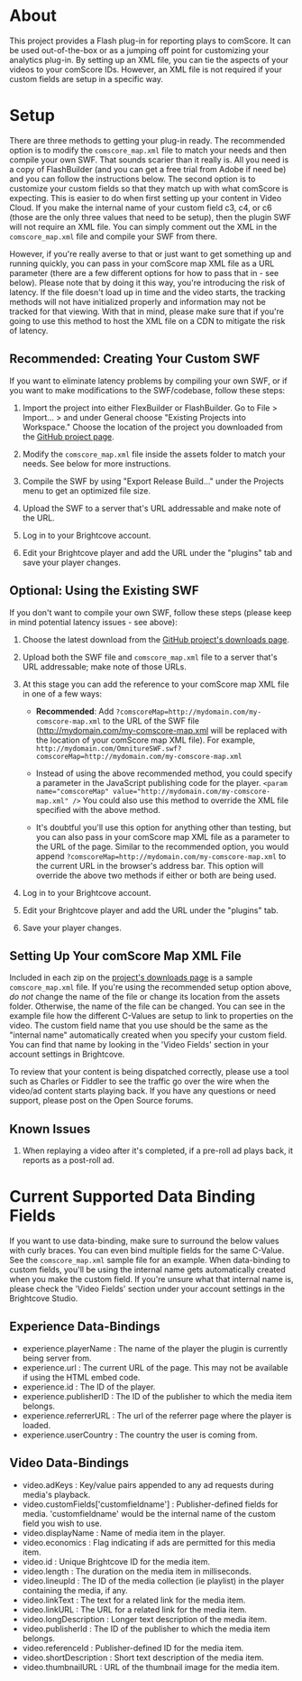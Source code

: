 About
=====

This project provides a Flash plug-in for reporting plays to comScore. It can be used out-of-the-box or as a jumping off point for customizing your analytics plug-in. By setting up an XML file, you can tie the aspects of your videos to your comScore IDs. However, an XML file is not required if your custom fields are setup in a specific way. 

Setup
=====

There are three methods to getting your plug-in ready. The recommended option is to modify the `comscore_map.xml` file to match your needs and then compile your own SWF. That sounds scarier than it really is. All you need is a copy of FlashBuilder (and you can get a free trial from Adobe if need be) and you can follow the instructions below. The second option is to customize your custom fields so that they match up with what comScore is expecting. This is easier to do when first setting up your content in Video Cloud. If you make the internal name of your custom field c3, c4, or c6 (those are the only three values that need to be setup), then the plugin SWF will not require an XML file. You can simply comment out the XML in the `comscore_map.xml` file and compile your SWF from there.

However, if you're really averse to that or just want to get something up and running quickly, you can pass in your comScore map XML file as a URL parameter (there are a few different options for how to pass that in - see below). Please note that by doing it this way, you're introducing the risk of latency. If the file doesn't load up in time and the video starts, the tracking methods will not have initialized properly and information may not be tracked for that viewing. With that in mind, please make sure that if you're going to use this method to host the XML file on a CDN to mitigate the risk of latency.


Recommended: Creating Your Custom SWF
-------------------------------------
If you want to eliminate latency problems by compiling your own SWF, or if you want to make modifications to the SWF/codebase, follow these steps:

1.	Import the project into either FlexBuilder or FlashBuilder. Go to File > Import... > and under General choose "Existing Projects into Workspace." Choose the location of the project you downloaded from the [GitHub project page](https://github.com/BrightcoveOS/comScore-SWF).

2.	Modify the `comscore_map.xml` file inside the assets folder to match your needs. See below for more instructions.

3.	Compile the SWF by using "Export Release Build..." under the Projects menu to get an optimized file size.

4.	Upload the SWF to a server that's URL addressable and make note of the URL.

5.	Log in to your Brightcove account.

6.	Edit your Brightcove player and add the URL under the "plugins" tab and save your player changes.


Optional: Using the Existing SWF 
--------------------------------
If you don't want to compile your own SWF, follow these steps (please keep in mind potential latency issues - see above):

1.	Choose the latest download from the [GitHub project's downloads page](https://github.com/BrightcoveOS/comScore-SWF/downloads).

2.	Upload both the SWF file and `comscore_map.xml` file to a server that's URL addressable; make note of those URLs.

3.	At this stage you can add the reference to your comScore map XML file in one of a few ways:

	*	**Recommended**: Add `?comscoreMap=http://mydomain.com/my-comscore-map.xml` to the URL of the SWF file (http://mydomain.com/my-comscore-map.xml will be replaced with the location of your comScore map XML file). For example, `http://mydomain.com/OmnitureSWF.swf?comscoreMap=http://mydomain.com/my-comscore-map.xml`
	
	*	Instead of using the above recommended method, you could specify a parameter in the JavaScript publishing code for the player.
		`<param name="comscoreMap" value="http://mydomain.com/my-comscore-map.xml" />`
		You could also use this method to override the XML file specified with the above method.
		
	*	It's doubtful you'll use this option for anything other than testing, but you can also pass in your comScore map XML file as a parameter to the URL of the page. Similar to the recommended option, you would append `?comscoreMap=http://mydomain.com/my-comscore-map.xml` to the current URL in the browser's address bar. This option will override the above two methods if either or both are being used.

4.	Log in to your Brightcove account.

5.	Edit your Brightcove player and add the URL under the "plugins" tab.

6.	Save your player changes.


Setting Up Your comScore Map XML File 
-----------------------------------
Included in each zip on the [project's downloads page](https://github.com/BrightcoveOS/comScore-SWF/downloads) is a sample `comscore_map.xml` file. If you're using the recommended setup option above, *do not* change the name of the file or change its location from the assets folder. Otherwise, the name of the file can be changed. You can see in the example file how the different C-Values are setup to link to properties on the video. The custom field name that you use should be the same as the "internal name" automatically created when you specify your custom field. You can find that name by looking in the 'Video Fields' section in your account settings in Brightcove.

To review that your content is being dispatched correctly, please use a tool such as Charles or Fiddler to see the traffic go over the wire when the video/ad content starts playing back. If you have any questions or need support, please post on the Open Source forums.


Known Issues 
------------
1.	When replaying a video after it's completed, if a pre-roll ad plays back, it reports as a post-roll ad.


Current Supported Data Binding Fields
=====================================
If you want to use data-binding, make sure to surround the below values with curly braces. You can even bind multiple fields for the same C-Value. See the `comscore_map.xml` sample file for an example. When data-binding to custom fields, you'll be using the internal name gets automatically created when you make the custom field. If you're unsure what that internal name is, please check the 'Video Fields' section under your account settings in the Brightcove Studio.

Experience Data-Bindings
------------------------
*	experience.playerName : The name of the player the plugin is currently being server from.
*	experience.url : The current URL of the page. This may not be available if using the HTML embed code.
*	experience.id : The ID of the player.
*	experience.publisherID : The ID of the publisher to which the media item belongs.
*	experience.referrerURL : The url of the referrer page where the player is loaded. 
*	experience.userCountry : The country the user is coming from.

Video Data-Bindings
-------------------
*	video.adKeys : Key/value pairs appended to any ad requests during media's playback.
*	video.customFields['customfieldname'] : Publisher-defined fields for media. 'customfieldname' would be the internal name of the custom field you wish to use.
*	video.displayName : Name of media item in the player.
*	video.economics : Flag indicating if ads are permitted for this media item.
*	video.id : Unique Brightcove ID for the media item.
*	video.length : The duration on the media item in milliseconds.
*	video.lineupId : The ID of the media collection (ie playlist) in the player containing the media, if any.
*	video.linkText : The text for a related link for the media item.
*	video.linkURL : The URL for a related link for the media item.
*	video.longDescription : Longer text description of the media item.
*	video.publisherId : The ID of the publisher to which the media item belongs.
*	video.referenceId : Publisher-defined ID for the media item.
*	video.shortDescription : Short text description of the media item.
*	video.thumbnailURL : URL of the thumbnail image for the media item.